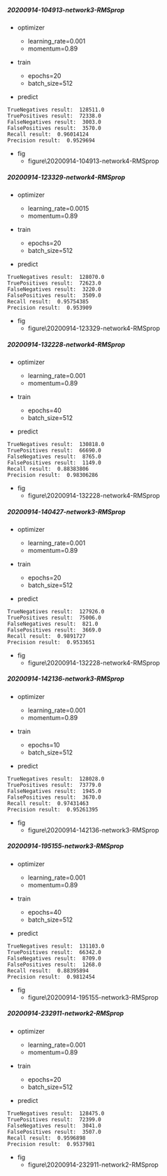 ##### 20200914-104913-network3-RMSprop
- optimizer
    - learning_rate=0.001
    - momentum=0.89
- train
    - epochs=20
     - batch_size=512
        
- predict
```
TrueNegatives result:  128511.0
TruePositives result:  72338.0
FalseNegatives result:  3003.0
FalsePositives result:  3570.0
Recall result:  0.96014124
Precision result:  0.9529694
```
- fig
    - figure\20200914-104913-network4-RMSprop


##### 20200914-123329-network4-RMSprop
- optimizer
    - learning_rate=0.0015
    - momentum=0.89
- train
    - epochs=20
     - batch_size=512
        
- predict
```
TrueNegatives result:  128070.0
TruePositives result:  72623.0
FalseNegatives result:  3220.0
FalsePositives result:  3509.0
Recall result:  0.95754385
Precision result:  0.953909
```
- fig
    - figure\20200914-123329-network4-RMSprop


##### 20200914-132228-network4-RMSprop
- optimizer
    - learning_rate=0.001
    - momentum=0.89
- train
    - epochs=40
     - batch_size=512
        
- predict
```
TrueNegatives result:  130818.0
TruePositives result:  66690.0
FalseNegatives result:  8765.0
FalsePositives result:  1149.0
Recall result:  0.88383806
Precision result:  0.98306286
```
- fig
    - figure\20200914-132228-network4-RMSprop



##### 20200914-140427-network3-RMSprop
- optimizer
    - learning_rate=0.001
    - momentum=0.89
- train
    - epochs=20
     - batch_size=512
        
- predict
```
TrueNegatives result:  127926.0
TruePositives result:  75006.0
FalseNegatives result:  821.0
FalsePositives result:  3669.0
Recall result:  0.9891727
Precision result:  0.9533651
```
- fig
    - figure\20200914-132228-network4-RMSprop

##### 20200914-142136-network3-RMSprop
- optimizer
    - learning_rate=0.001
    - momentum=0.89
- train
    - epochs=10
     - batch_size=512
        
- predict
```
TrueNegatives result:  128028.0
TruePositives result:  73779.0
FalseNegatives result:  1945.0
FalsePositives result:  3670.0
Recall result:  0.97431463
Precision result:  0.95261395
```
- fig
    - figure\20200914-142136-network3-RMSprop

##### 20200914-195155-network3-RMSprop
- optimizer
    - learning_rate=0.001
    - momentum=0.89
- train
    - epochs=40
     - batch_size=512
        
- predict
```
TrueNegatives result:  131103.0
TruePositives result:  66342.0
FalseNegatives result:  8709.0
FalsePositives result:  1268.0
Recall result:  0.88395894
Precision result:  0.9812454
```
- fig
    - figure\20200914-195155-network3-RMSprop


##### 20200914-232911-network2-RMSprop
- optimizer
    - learning_rate=0.001
    - momentum=0.89
- train
    - epochs=20
     - batch_size=512
        
- predict
```
TrueNegatives result:  128475.0
TruePositives result:  72399.0
FalseNegatives result:  3041.0
FalsePositives result:  3507.0
Recall result:  0.9596898
Precision result:  0.9537981
```
- fig
    - figure\20200914-232911-network2-RMSprop

